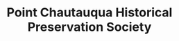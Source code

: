 ---
layout: repo
title: "Point Chautauqua Historical Preservation Society"
id: 19606
permalink: repos/19606/
---